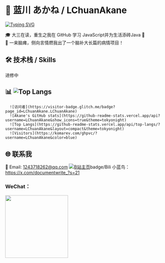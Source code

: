# 🌸 蓝川 あかね / LChuanAkane
[![Typing SVG](https://readme-typing-svg.herokuapp.com?font=Fira+Code&pause=1000&color=F76E6E&center=true&vCenter=true&width=435&lines=你好！我是LChuanAkane;欢迎来到我的GitHub主页!✨)](https://git.io/typing-svg)

🎓 大三在读，重生之我在 GitHub 学习 JavaScript并为生活添砖Java 🍓  
🧠 一来脑瘫，侧向言情燃我出了一个脑补大长篇的病情项目！

## 🛠 技术栈 / Skills
进修中
## 📊 ![Top Langs](https://github-readme-stats.vercel.app/api/top-langs/?username=LchuanAkane&layout=compact&theme=tokyonight)
      ![访问者](https://visitor-badge.glitch.me/badge?page_id=LChuanAkane.LChuanAkane)
      ![Akane's GitHub stats](https://github-readme-stats.vercel.app/api?username=LChuanAkane&show_icons=true&theme=tokyonight)
      ![Top Langs](https://github-readme-stats.vercel.app/api/top-langs/?username=LChuanAkane&layout=compact&theme=tokyonight)
      ![Visitors](https://komarev.com/ghpvc/?username=LChuanAkane&color=blue)

## 🌐 联系我
📧 Email: 1243718262@qq.com
   [![B站主页](https://img.shields.io/bili-主页-ff69b4?logo=bilibili)](https://space.bilibili.com/22646819)badge/Bili
   小蓝鸟：https://x.com/documentwrite_?s=21
### WeChat：
<img src="lxfs.jpg" width="200"/>

